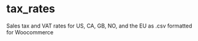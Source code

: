 # tax_rates
Sales tax and VAT rates for US, CA, GB, NO, and the EU as .csv formatted for Woocommerce
